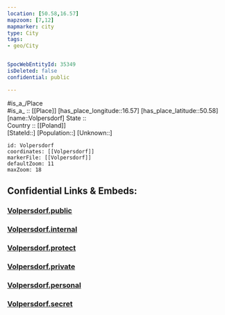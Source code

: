 ```yaml
---
location: [50.58,16.57] 
mapzoom: [7,12] 
mapmarker: city 
type: City
tags:
- geo/City


SpocWebEntityId: 35349
isDeleted: false
confidential: public

---
```

#is_a_/Place  
#is_a_ :: [[Place]] 
[has_place_longitude::16.57] 
[has_place_latitude::50.58] 
[name::Volpersdorf] 
State ::  
Country :: [[Poland]]  
[StateId::] 
[Population::] 
[Unknown::] 


```leaflet
id: Volpersdorf
coordinates: [[Volpersdorf]] 
markerFile: [[Volpersdorf]] 
defaultZoom: 11 
maxZoom: 18
```


## Confidential Links & Embeds: 

### [Volpersdorf.public](/_public/\Earth\Continent\Europe\Europe~East\Poland\Provinces~Poland\Lower_Silesian\CityVolpersdorf.public.md) 

### [Volpersdorf.internal](/_internal/\Earth\Continent\Europe\Europe~East\Poland\Provinces~Poland\Lower_Silesian\CityVolpersdorf.internal.md) 

### [Volpersdorf.protect](/_protect/\Earth\Continent\Europe\Europe~East\Poland\Provinces~Poland\Lower_Silesian\CityVolpersdorf.protect.md) 

### [Volpersdorf.private](/_private/\Earth\Continent\Europe\Europe~East\Poland\Provinces~Poland\Lower_Silesian\CityVolpersdorf.private.md) 

### [Volpersdorf.personal](/_personal/\Earth\Continent\Europe\Europe~East\Poland\Provinces~Poland\Lower_Silesian\CityVolpersdorf.personal.md) 

### [Volpersdorf.secret](/_secret/\Earth\Continent\Europe\Europe~East\Poland\Provinces~Poland\Lower_Silesian\CityVolpersdorf.secret.md)

